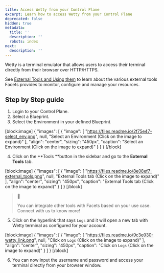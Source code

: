 ```yaml
---
title: Access Wetty from your Control Plane
excerpt: Learn how to access Wetty from your Control Plane
deprecated: false
hidden: true
metadata:
  title: ''
  description: ''
  robots: index
next:
  description: ''
---
```

Wetty is a terminal emulator that allows users to access their terminal directly from their browser over HTTP/HTTPS.

See [External Tools and Using them](https://readme.facets.cloud/docs/external-tools-and-usage) to learn about the various external tools Facets provides to monitor, configure and manage your resources.

## Step by Step guide

1. Login to your Control Plane.
2. Select a Blueprint.
3. Select the Environment in your defined Blueprint.

[block:image]
{
  "images": [
    {
      "image": [
        "https://files.readme.io/2f75e47-select_env.png",
        null,
        "Select an Environment (Click on the image to expand)"
      ],
      "align": "center",
      "sizing": "450px",
      "caption": "Select an Environment (Click on the image to expand)"
    }
  ]
}
[/block]


4. Click on the **Tools **button in the sidebar and go to the **External Tools** tab.

[block:image]
{
  "images": [
    {
      "image": [
        "https://files.readme.io/8e08ef7-external_tools.png",
        null,
        "External Tools tab (Click on the image to expand)"
      ],
      "align": "center",
      "sizing": "450px",
      "caption": "External Tools tab (Click on the image to expand)"
    }
  ]
}
[/block]


> 🔔 
> 
> You can integrate other tools with Facets based on your use case.  
> Connect with us to know more!

5. Click on the hyperlink that says `Logs` and it will open a new tab with Wetty terminal as configured for your account. 

[block:image]
{
  "images": [
    {
      "image": [
        "https://files.readme.io/9c3e030-wetty_link.png",
        null,
        "Click on `Logs` (Click on the image to expand)"
      ],
      "align": "center",
      "sizing": "450px",
      "caption": "Click on `Logs` (Click on the image to expand)"
    }
  ]
}
[/block]


6. You can now input the username and password and access your terminal directly from your browser window.